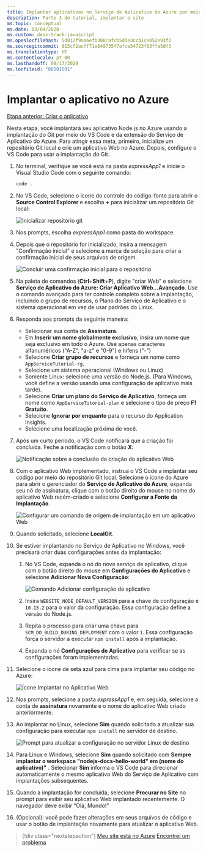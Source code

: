 ```yaml
---
title: Implantar aplicativos no Serviço de Aplicativo do Azure por meio do Visual Studio Code
description: Parte 3 do tutorial, implantar o site
ms.topic: conceptual
ms.date: 03/04/2020
ms.custom: devx-track-javascript
ms.openlocfilehash: 5d812f9aa6efb308cafcb5d3e3ccb1ce852e93f1
ms.sourcegitcommit: 815cf2acff71e849735f7afce54723f03ffa5df3
ms.translationtype: HT
ms.contentlocale: pt-BR
ms.lasthandoff: 08/17/2020
ms.locfileid: "88501501"
---
```

# <a name="deploy-the-app-to-azure"></a>Implantar o aplicativo no Azure

[Etapa anterior: Criar o aplicativo](tutorial-vscode-azure-app-service-node-02.md)

Nesta etapa, você implantará seu aplicativo Node.js no Azure usando a implantação do Git por meio do VS Code e da extensão do Serviço de Aplicativo do Azure. Para atingir essa meta, primeiro, inicialize um repositório Git local e crie um aplicativo Web no Azure. Depois, configure o VS Code para usar a implantação do Git.

1. No terminal, verifique se você está na pasta *expressApp1* e inicie o Visual Studio Code com o seguinte comando:

    ```bash
    code .
    ```

1. No VS Code, selecione o ícone do controle do código-fonte para abrir o **Source Control Explorer** e escolha **+** para inicializar um repositório Git local:

    ![Inicializar repositório git](media/deploy-azure/git-init.png)

1. Nos prompts, escolha *expressApp1* como pasta do workspace.

1. Depois que o repositório for inicializado, insira a mensagem "Confirmação inicial" e selecione a marca de seleção para criar a confirmação inicial de seus arquivos de origem.

    ![Concluir uma confirmação inicial para o repositório](media/deploy-azure/initial-commit.png)

1. Na paleta de comandos (**Ctrl**+**Shift**+**P**), digite "criar Web" e selecione **Serviço de Aplicativo do Azure: Criar Aplicativo Web...Avançado**. Use o comando avançado para ter controle completo sobre a implantação, incluindo o grupo de recursos, o Plano do Serviço de Aplicativo e o sistema operacional em vez de usar padrões do Linux.

1. Responda aos prompts da seguinte maneira:

    - Selecionar sua conta de **Assinatura**.
    - Em **Inserir um nome globalmente exclusivo**, insira um nome que seja exclusivo em todo o Azure. Use apenas caracteres alfanuméricos ("A-Z", "a-z" e "0-9") e hifens ("-")
    - Selecione **Criar grupo de recursos** e forneça um nome como `AppServiceTutorial-rg`.
    - Selecione um sistema operacional (Windows ou Linux)
    - Somente Linux: selecione uma versão do Node.js. (Para Windows, você define a versão usando uma configuração de aplicativo mais tarde).
    - Selecione **Criar um plano do Serviço de Aplicativo**, forneça um nome como `AppServiceTutorial-plan` e selecione o tipo de preço **F1 Gratuito**.
    - Selecione **Ignorar por enquanto** para o recurso do Application Insights.
    - Selecione uma localização próxima de você.

1. Após um curto período, o VS Code notificará que a criação foi concluída. Feche a notificação com o botão **X**:

    ![Notificação sobre a conclusão da criação do aplicativo Web](media/deploy-azure/creation-complete.png)

1. Com o aplicativo Web implementado, instrua o VS Code a implantar seu código por meio do repositório Git local. Selecione o ícone do Azure para abrir o gerenciador do **Serviço de Aplicativo do Azure**, expanda seu nó de assinatura, clique com o botão direito do mouse no nome do aplicativo Web recém-criado e selecione **Configurar a Fonte da Implantação**.

    ![Configurar um comando de origem de implantação em um aplicativo Web](media/deploy-azure/configure-deployment-source.png)

1. Quando solicitado, selecione **LocalGit**.

1. Se estiver implantando no Serviço de Aplicativo no Windows, você precisará criar duas configurações antes da implantação:

    1. No VS Code, expanda o nó do novo serviço de aplicativo, clique com o botão direito do mouse em **Configurações do Aplicativo** e selecione **Adicionar Nova Configuração**:

        ![Comando Adicionar configuração de aplicativo](media/deploy-azure/add-setting.png)

    1. Insira `WEBSITE_NODE_DEFAULT_VERSION` para a chave de configuração e `10.15.2` para o valor da configuração. Essa configuração define a versão do Node.js.
    1. Repita o processo para criar uma chave para `SCM_DO_BUILD_DURING_DEPLOYMENT` com o valor `1`. Essa configuração força o servidor a executar `npm install` após a implantação.
    1. Expanda o nó **Configurações de Aplicativo** para verificar se as configurações foram implementadas.

1. Selecione o ícone de seta azul para cima para implantar seu código no Azure:

    ![Ícone Implantar no Aplicativo Web](media/deploy-azure/deploy.png)

1. Nos prompts, selecione a pasta *expressApp1* e, em seguida, selecione a conta de **assinatura** novamente e o nome do aplicativo Web criado anteriormente.

1. Ao implantar no Linux, selecione **Sim** quando solicitado a atualizar sua configuração para executar `npm install` no servidor de destino.

    ![Prompt para atualizar a configuração no servidor Linux de destino](media/deploy-azure/server-build.png)

1. Para Linux e Windows, selecione **Sim** quando solicitado com **Sempre implantar o workspace "nodejs-docs-hello-world" em (nome do aplicativo)"** . Selecionar **Sim** informa o VS Code para direcionar automaticamente o mesmo aplicativo Web do Serviço de Aplicativo com implantações subsequentes.

1. Quando a implantação for concluída, selecione **Procurar no Site** no prompt para exibir seu aplicativo Web implantado recentemente. O navegador deve exibir “Olá, Mundo!”

1. (Opcional): você pode fazer alterações em seus arquivos de código e usar o botão de implantação novamente para atualizar o aplicativo Web.

> [!div class="nextstepaction"]
> [Meu site está no Azure](tutorial-vscode-azure-app-service-node-04.md) [Encontrei um problema](https://www.research.net/r/PWZWZ52?tutorial=node-deployment-azureappservice&step=deploy-app)
